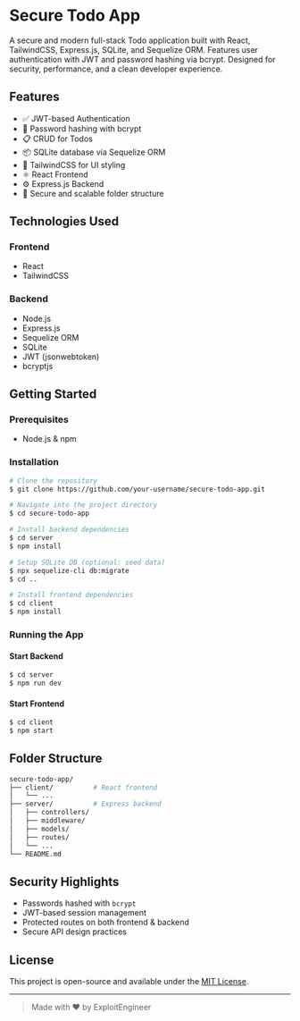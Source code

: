 # Secure Todo App

A secure and modern full-stack Todo application built with React, TailwindCSS, Express.js, SQLite, and Sequelize ORM. Features user authentication with JWT and password hashing via bcrypt. Designed for security, performance, and a clean developer experience.

## Features

* ✅ JWT-based Authentication
* 🔐 Password hashing with bcrypt
* 📋 CRUD for Todos
* 📦 SQLite database via Sequelize ORM
* 🎨 TailwindCSS for UI styling
* ⚛️ React Frontend
* ⚙️ Express.js Backend
* 🧪 Secure and scalable folder structure

## Technologies Used

### Frontend

* React
* TailwindCSS

### Backend

* Node.js
* Express.js
* Sequelize ORM
* SQLite
* JWT (jsonwebtoken)
* bcryptjs

## Getting Started

### Prerequisites

* Node.js & npm

### Installation

```bash
# Clone the repository
$ git clone https://github.com/your-username/secure-todo-app.git

# Navigate into the project directory
$ cd secure-todo-app

# Install backend dependencies
$ cd server
$ npm install

# Setup SQLite DB (optional: seed data)
$ npx sequelize-cli db:migrate
$ cd ..

# Install frontend dependencies
$ cd client
$ npm install
```

### Running the App

#### Start Backend

```bash
$ cd server
$ npm run dev
```

#### Start Frontend

```bash
$ cd client
$ npm start
```

## Folder Structure

```bash
secure-todo-app/
├── client/          # React frontend
│   └── ...
├── server/          # Express backend
│   ├── controllers/
│   ├── middleware/
│   ├── models/
│   ├── routes/
│   └── ...
└── README.md
```

## Security Highlights

* Passwords hashed with `bcrypt`
* JWT-based session management
* Protected routes on both frontend & backend
* Secure API design practices

## License

This project is open-source and available under the [MIT License](LICENSE).

---

> Made with ❤️ by ExploitEngineer
